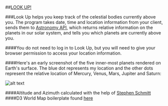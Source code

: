 ##[LOOK UP!](http://afternoon-coast-5294.herokuapp.com/)

###Look Up helps you keep track of the celestial bodies currently above you. The program takes date, time and location information from your client, sends them to [Astronomy API](http://www.astronomyapi.com/), which returns relative information on the planets in our solar system, and tells you which planets are currently above you.

####You do not need to log in to Look Up, but you will need to give your browser permission to access your location information.

####Here's an early screenshot of the five inner-most planets rendered on Earth's surface. The blue dot represents my location and the other dots represent the relative location of Mercury, Venus, Mars, Jupiter and Saturn:

![alt text](http://i.imgur.com/cnRpt0s.png "Look Up!")

####Altitude and Azimuth calculated with the help of [Stephen Schmitt](http://mysite.verizon.net/res148h4j/javascript/script_celestial2horizon.html)
####D3 World Map boilerplate found [here](http://techslides.com/demos/d3/worldmap-template.html)
